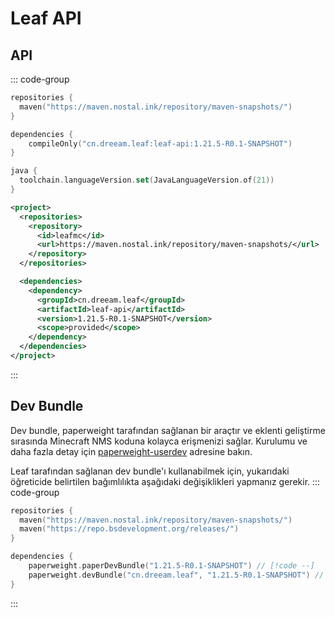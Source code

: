 # Leaf API

## API
::: code-group
```kotlin [build.gradle.kts]
repositories {
  maven("https://maven.nostal.ink/repository/maven-snapshots/")
}

dependencies {
    compileOnly("cn.dreeam.leaf:leaf-api:1.21.5-R0.1-SNAPSHOT")
}

java {
  toolchain.languageVersion.set(JavaLanguageVersion.of(21))
}
```

```xml [pom.xml]
<project>
  <repositories>
    <repository>
      <id>leafmc</id>
      <url>https://maven.nostal.ink/repository/maven-snapshots/</url>
    </repository>
  </repositories>

  <dependencies>
    <dependency>
      <groupId>cn.dreeam.leaf</groupId>
      <artifactId>leaf-api</artifactId>
      <version>1.21.5-R0.1-SNAPSHOT</version>
      <scope>provided</scope>
    </dependency>
  </dependencies>
</project>
```
:::

## Dev Bundle
Dev bundle, paperweight tarafından sağlanan bir araçtır ve eklenti geliştirme sırasında Minecraft NMS koduna kolayca erişmenizi sağlar. Kurulumu ve daha fazla detay için [paperweight-userdev](https://docs.papermc.io/paper/dev/userdev/) adresine bakın.

Leaf tarafından sağlanan dev bundle'ı kullanabilmek için, yukarıdaki öğreticide belirtilen bağımlılıkta aşağıdaki değişiklikleri yapmanız gerekir.
::: code-group
```kotlin [build.gradle.kts]
repositories {
  maven("https://maven.nostal.ink/repository/maven-snapshots/")
  maven("https://repo.bsdevelopment.org/releases/")
}

dependencies {
    paperweight.paperDevBundle("1.21.5-R0.1-SNAPSHOT") // [!code --]
    paperweight.devBundle("cn.dreeam.leaf", "1.21.5-R0.1-SNAPSHOT") // [!code ++]
}
```
:::